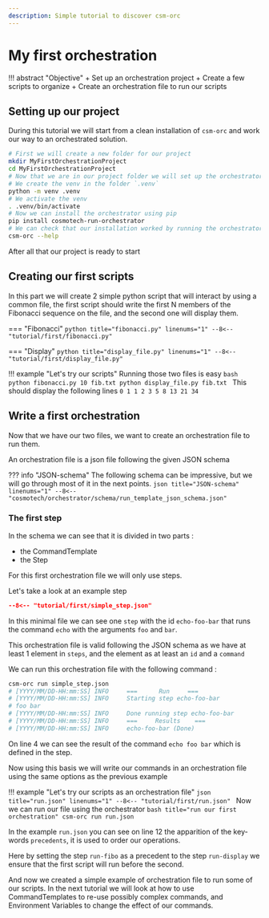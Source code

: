 ```yaml
---
description: Simple tutorial to discover csm-orc 
---
```

# My first orchestration

!!! abstract "Objective"
    + Set up an orchestration project
    + Create a few scripts to organize
    + Create an orchestration file to run our scripts

## Setting up our project

During this tutorial we will start from a clean installation of `csm-orc` and work our way to an
orchestrated solution.

```bash title="Set up our project"
# First we will create a new folder for our project
mkdir MyFirstOrchestrationProject
cd MyFirstOrchestrationProject
# Now that we are in our project folder we will set up the orchestrator using a python venv
# We create the venv in the folder `.venv`
python -m venv .venv
# We activate the venv
. .venv/bin/activate
# Now we can install the orchestrator using pip
pip install cosmotech-run-orchestrator
# We can check that our installation worked by running the orchestrator help
csm-orc --help
```

After all that our project is ready to start

## Creating our first scripts

In this part we will create 2 simple python script that will interact by using a common file,
the first script should write the first N members of the Fibonacci sequence on the file,
and the second one will display them.

=== "Fibonacci"
    ```python title="fibonacci.py" linenums="1"
    --8<-- "tutorial/first/fibonacci.py"
    ```

=== "Display"
    ```python title="display_file.py" linenums="1"
    --8<-- "tutorial/first/display_file.py"
    ```

!!! example "Let's try our scripts"
    Running those two files is easy
    ```bash
    python fibonacci.py 10 fib.txt
    python display_file.py fib.txt
    ```
    This should display the following lines
    ```
    0
    1
    1
    2
    3
    5
    8
    13
    21
    34
    ```

## Write a first orchestration

Now that we have our two files, we want to create an orchestration file to run them.

An orchestration file is a json file following the given JSON schema

??? info "JSON-schema"
    The following schema can be impressive, but we will go through most of it in the next points.
    ```json title="JSON-schema" linenums="1"
    --8<-- "cosmotech/orchestrator/schema/run_template_json_schema.json"
    ```

### The first step

In the schema we can see that it is divided in two parts :

- the CommandTemplate
- the Step

For this first orchestration file we will only use steps.

Let's take a look at an example step


```json title="simple_step.json" linenums="1"
--8<-- "tutorial/first/simple_step.json"
```

In this minimal file we can see one `step` with the id `echo-foo-bar` 
that runs the command `echo` with the arguments `foo` and `bar`.

This orchestration file is valid following the JSON schema as we have at least 1 element in `steps`, and the element as at least an `id` and a `command`

We can run this orchestration file with the following command :

```bash title="run simple_step.json" linenums="1"
csm-orc run simple_step.json
# [YYYY/MM/DD-HH:mm:SS] INFO     ===      Run     ===
# [YYYY/MM/DD-HH:mm:SS] INFO     Starting step echo-foo-bar
# foo bar
# [YYYY/MM/DD-HH:mm:SS] INFO     Done running step echo-foo-bar
# [YYYY/MM/DD-HH:mm:SS] INFO     ===     Results    ===
# [YYYY/MM/DD-HH:mm:SS] INFO     echo-foo-bar (Done)
```

On line 4 we can see the result of the command `echo foo bar` which is defined in the step.

Now using this basis we will write our commands in an orchestration file using the same options as the previous example

!!! example "Let's try our scripts as an orchestration file"
    ```json title="run.json" linenums="1"
    --8<-- "tutorial/first/run.json"
    ```
    Now we can run our file using the orchestrator
    ```bash title="run our first orchestration"
    csm-orc run run.json
    ```

In the example `run.json` you can see on line 12 the apparition of the key-words `precedents`, 
it is used to order our operations.

Here by setting the step `run-fibo` as a precedent to the step `run-display` 
we ensure that the first script will run before the second.

And now we created a simple example of orchestration file to run some of our scripts.
In the next tutorial we will look at how to use CommandTemplates to re-use possibly complex commands, and Environment Variables to change the effect of our commands.